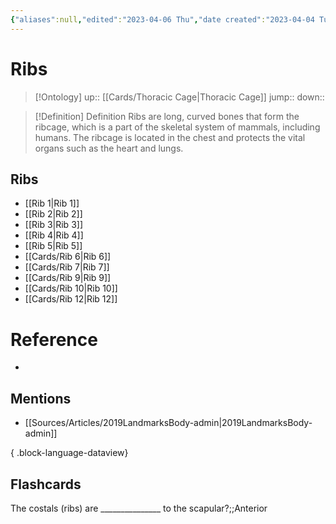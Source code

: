 ```yaml
---
{"aliases":null,"edited":"2023-04-06 Thu","date created":"2023-04-04 Tue","tags":["Uni/LFS122","flashcards/LFS122"],"dg-publish":true,"permalink":"/cards/ribs/","dgPassFrontmatter":true}
---
```


# Ribs

> [!Ontology]
> up:: [[Cards/Thoracic Cage\|Thoracic Cage]]
> jump::
> down:: 

> [!Definition] Definition
> Ribs are long, curved bones that form the ribcage, which is a part of the skeletal system of mammals, including humans. The ribcage is located in the chest and protects the vital organs such as the heart and lungs.

## Ribs
- [[Rib 1\|Rib 1]]
- [[Rib 2\|Rib 2]]
- [[Rib 3\|Rib 3]]
- [[Rib 4\|Rib 4]]
- [[Rib 5\|Rib 5]]
- [[Cards/Rib 6\|Rib 6]]
- [[Cards/Rib 7\|Rib 7]]
- [[Cards/Rib 9\|Rib 9]]
- [[Cards/Rib 10\|Rib 10]]
- [[Cards/Rib 12\|Rib 12]]

<style> .container {font-family: sans-serif; text-align: center;} .button-wrapper button {z-index: 1;height: 40px; width: 100px; margin: 10px;padding: 5px;} .excalidraw .App-menu_top .buttonList { display: flex;} .excalidraw-wrapper { height: 800px; margin: 50px; position: relative;} :root[dir="ltr"] .excalidraw .layer-ui__wrapper .zen-mode-transition.App-menu_bottom--transition-left {transform: none;} </style><script src="https://cdn.jsdelivr.net/npm/react@17/umd/react.production.min.js"></script><script src="https://cdn.jsdelivr.net/npm/react-dom@17/umd/react-dom.production.min.js"></script><script type="text/javascript" src="https://cdn.jsdelivr.net/npm/@excalidraw/excalidraw@0/dist/excalidraw.production.min.js"></script><div id="Ribs_2023-09-05_0953.31.excalidraw.md1"></div><script>(function(){const InitialData={"type":"excalidraw","version":2,"source":"https://github.com/zsviczian/obsidian-excalidraw-plugin/releases/tag/1.9.19","elements":[],"appState":{"theme":"dark","gridSize":null,"viewBackgroundColor":"#ffffff"}};InitialData.scrollToContent=true;App=()=>{const e=React.useRef(null),t=React.useRef(null),[n,i]=React.useState({width:void 0,height:void 0});return React.useEffect(()=>{i({width:t.current.getBoundingClientRect().width,height:t.current.getBoundingClientRect().height});const e=()=>{i({width:t.current.getBoundingClientRect().width,height:t.current.getBoundingClientRect().height})};return window.addEventListener("resize",e),()=>window.removeEventListener("resize",e)},[t]),React.createElement(React.Fragment,null,React.createElement("div",{className:"excalidraw-wrapper",ref:t},React.createElement(ExcalidrawLib.Excalidraw,{ref:e,width:n.width,height:n.height,initialData:InitialData,viewModeEnabled:!0,zenModeEnabled:!0,gridModeEnabled:!1})))},excalidrawWrapper=document.getElementById("Ribs_2023-09-05_0953.31.excalidraw.md1");ReactDOM.render(React.createElement(App),excalidrawWrapper);})();</script>
# Reference
- 

## Mentions
- [[Sources/Articles/2019LandmarksBody-admin\|2019LandmarksBody-admin]]

{ .block-language-dataview}

## Flashcards

The costals (ribs) are _______________ to the scapular?;;Anterior
<!--SR:!2023-11-21,47,270-->